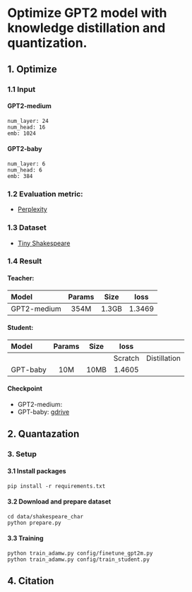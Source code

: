 # Optimize GPT2 model with knowledge distillation and quantization.

## 1. Optimize
### 1.1 Input 
#### GPT2-medium
```
num_layer: 24
num_head: 16
emb: 1024
```


#### GPT2-baby
```
num_layer: 6
num_head: 6
emb: 384
```


### 1.2 Evaluation metric:
- [Perplexity](https://huggingface.co/docs/transformers/perplexity)

### 1.3 Dataset
- [Tiny Shakespeare](https://huggingface.co/datasets/tiny_shakespeare)

### 1.4 Result
#### Teacher:
| Model        | Params | Size  |  loss  |
|:----------   | :----: | :---: |  :---: |
| GPT2-medium  |  354M  | 1.3GB | 1.3469 |


#### Student:
| Model 	  | Params 	| Size   | loss    |             |
|:----------  | :----:	| :---:  |:-------:|:-----------:|
|       	  |        	|        | Scratch | Distillation|
| GPT-baby  |  10M    |  10MB  | 1.4605  |             |


#### Checkpoint
- GPT2-medium:
- GPT-baby: [gdrive](https://drive.google.com/file/d/1JR8aqobiRmKU2N_ItDmQMoYOHigQJ9LN/view?usp=sharing)



## 2. Quantazation


### 3. Setup
#### 3.1 Install packages
```
pip install -r requirements.txt
```
#### 3.2 Download and prepare dataset
```
cd data/shakespeare_char
python prepare.py
```
#### 3.3 Training
```
python train_adamw.py config/finetune_gpt2m.py
python train_adamw.py config/train_student.py
```

## 4. Citation



